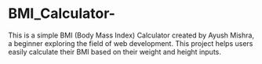 # BMI_Calculator-
This is a simple BMI (Body Mass Index) Calculator created by Ayush Mishra, a beginner exploring the field of web development. This project helps users easily calculate their BMI based on their weight and height inputs.
